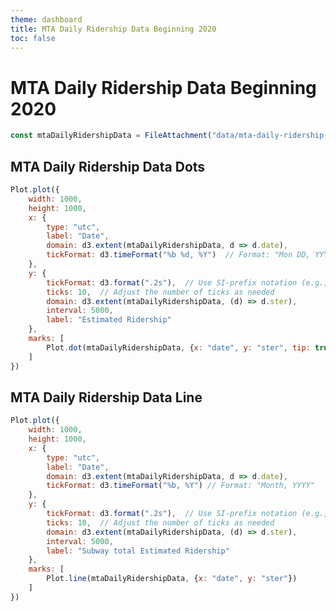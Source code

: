 ```yaml
---
theme: dashboard
title: MTA Daily Ridership Data Beginning 2020
toc: false
---
```


# MTA Daily Ridership Data Beginning 2020

<!-- Load and transform the data -->

```js
const mtaDailyRidershipData = FileAttachment("data/mta-daily-ridership-data-beginning-2020.json").json();
```

<!-- Uncomment to display the Array(Objects) -->
<!-- ```js -->
<!-- display(mtaDailyRidershipData) -->
<!-- ``` -->

## MTA Daily Ridership Data Dots

<!-- TODO: Display markers for when COVID pandemic starts and ends -->
```js
Plot.plot({
	width: 1000,
	height: 1000,
	x: {
		type: "utc",
		label: "Date",
		domain: d3.extent(mtaDailyRidershipData, d => d.date),
		tickFormat: d3.timeFormat("%b %d, %Y")  // Format: "Mon DD, YYYY"
	},
	y: {
		tickFormat: d3.format(".2s"),  // Use SI-prefix notation (e.g., 1M for 1 million)
		ticks: 10,  // Adjust the number of ticks as needed
		domain: d3.extent(mtaDailyRidershipData, (d) => d.ster),
		interval: 5000,
		label: "Estimated Ridership"
	},
	marks: [
		Plot.dot(mtaDailyRidershipData, {x: "date", y: "ster", tip: true}),
	]
})
```

## MTA Daily Ridership Data Line

```js
Plot.plot({
	width: 1000,
	height: 1000,
	x: {
		type: "utc",
		label: "Date",
		domain: d3.extent(mtaDailyRidershipData, d => d.date),
		tickFormat: d3.timeFormat("%b, %Y") // Format: "Month, YYYY"
	},
	y: {
		tickFormat: d3.format(".2s"),  // Use SI-prefix notation (e.g., 1M for 1 million)
		ticks: 10,  // Adjust the number of ticks as needed
		domain: d3.extent(mtaDailyRidershipData, (d) => d.ster),
		interval: 5000,
		label: "Subway total Estimated Ridership"
	},
	marks: [
		Plot.line(mtaDailyRidershipData, {x: "date", y: "ster"})
	]
})
```